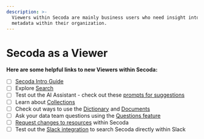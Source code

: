 ```yaml
---
description: >-
  Viewers within Secoda are mainly business users who need insight into the
  metadata within their organization.
---
```


# Secoda as a Viewer

**Here are some helpful links to new Viewers within Secoda:**

* [ ] [Secoda Intro Guide](../../readme/secoda-as-a-viewer/introduction-guide.md)
* [ ] Explore [Search](../../features/search-and-home-page.md)
* [ ] Test out the AI Assistant - check out these [prompts for suggestions](../../features/ai-assistant/prompts.md)
* [ ] Learn about [Collections](../../features/collections-1.md)
* [ ] Check out ways to use the [Dictionary](../../features/metrics/) and [Documents](../../features/documents.md)
* [ ] Ask your data team questions using the [Questions feature](../../features/ask-questions-in-secoda/)
* [ ] [Request changes to resources](requesting-changes-in-secoda.md) within Secoda
* [ ] Test out the [Slack integration](../../integrations/productivity-tools/slack-connection/) to search Secoda directly within Slack
